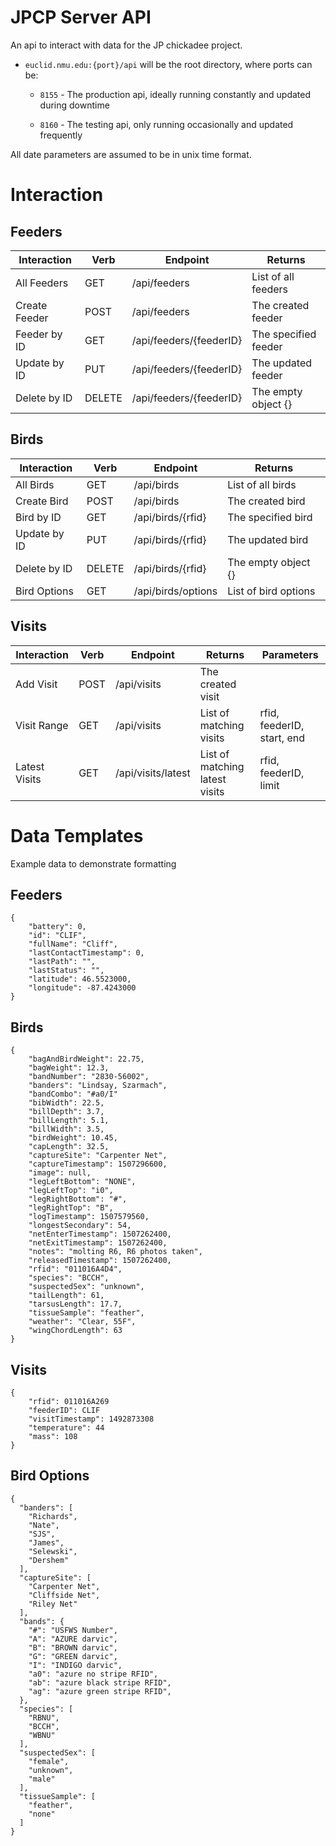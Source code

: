 # JPCP Server API

An api to interact with data for the JP chickadee project. 

+ `euclid.nmu.edu:{port}/api` will be the root directory, where ports can be:
	
	+ `8155` - The production api, ideally running constantly and updated during downtime
	
	+ `8160` - The testing api, only running occasionally and updated frequently

All date parameters are assumed to be in unix time format.


# Interaction

## Feeders


| Interaction   | Verb   | Endpoint                                                | Returns                                  | 
|---------------|--------|---------------------------------------------------------|------------------------------------------| 
| All Feeders   | GET    | /api/feeders                                            | List of all feeders                      |
| Create Feeder | POST   | /api/feeders                                            | The created feeder                       |
| Feeder by ID  | GET    | /api/feeders/{feederID}                                 | The specified feeder                     |
| Update by ID  | PUT    | /api/feeders/{feederID}                                 | The updated feeder                       |
| Delete by ID  | DELETE | /api/feeders/{feederID}                                 | The empty object {}                      |

## Birds

| Interaction   | Verb   | Endpoint                                                | Returns                                  |
|---------------|--------|---------------------------------------------------------|------------------------------------------|
| All Birds     | GET    | /api/birds                                              | List of all birds                        |
| Create Bird   | POST   | /api/birds                                              | The created bird                         |
| Bird by ID    | GET    | /api/birds/{rfid}                                       | The specified bird                       |
| Update by ID  | PUT    | /api/birds/{rfid}                                       | The updated bird                         |
| Delete by ID  | DELETE | /api/birds/{rfid}                                       | The empty object {}                      |
| Bird Options  | GET    | /api/birds/options                                      | List of bird options                     |

## Visits

| Interaction   | Verb   | Endpoint | Returns | Parameters |
|---------------|--------|--------------------|--------------------------------|------------------------------|
| Add Visit     | POST   | /api/visits        | The created visit              |                              |
| Visit Range   | GET    | /api/visits        | List of matching visits        | rfid, feederID, start, end   |
| Latest Visits | GET    | /api/visits/latest | List of matching latest visits | rfid, feederID, limit        |

# Data Templates

Example data to demonstrate formatting

## Feeders
```
{
	"battery": 0, 
	"id": "CLIF", 
	"fullName": "Cliff", 
	"lastContactTimestamp": 0, 
	"lastPath": "", 
	"lastStatus": "", 
	"latitude": 46.5523000, 
	"longitude": -87.4243000
}
```
## Birds
```
{
	"bagAndBirdWeight": 22.75, 
	"bagWeight": 12.3, 
	"bandNumber": "2830-56002", 
	"banders": "Lindsay, Szarmach", 
	"bandCombo": "#a0/I"
	"bibWidth": 22.5, 
	"billDepth": 3.7, 
	"billLength": 5.1, 
	"billWidth": 3.5, 
	"birdWeight": 10.45, 
	"capLength": 32.5, 
	"captureSite": "Carpenter Net", 
	"captureTimestamp": 1507296600, 
	"image": null, 
	"legLeftBottom": "NONE", 
	"legLeftTop": "i0", 
	"legRightBottom": "#", 
	"legRightTop": "B",
	"logTimestamp": 1507579560, 
	"longestSecondary": 54, 
	"netEnterTimestamp": 1507262400, 
	"netExitTimestamp": 1507262400, 
	"notes": "molting R6, R6 photos taken", 
	"releasedTimestamp": 1507262400, 
	"rfid": "011016A4D4", 
	"species": "BCCH", 
	"suspectedSex": "unknown", 
	"tailLength": 61, 
	"tarsusLength": 17.7, 
	"tissueSample": "feather", 
	"weather": "Clear, 55F", 
	"wingChordLength": 63
}
```
## Visits
```
{
	"rfid": 011016A269
	"feederID": CLIF
	"visitTimestamp": 1492873308
	"temperature": 44
	"mass": 108
}
```

## Bird Options
```
{
  "banders": [
    "Richards", 
    "Nate", 
    "SJS", 
    "James", 
    "Selewski", 
    "Dershem"
  ], 
  "captureSite": [
    "Carpenter Net", 
    "Cliffside Net", 
    "Riley Net"
  ], 
  "bands": {
    "#": "USFWS Number", 
    "A": "AZURE darvic", 
    "B": "BROWN darvic", 
    "G": "GREEN darvic", 
    "I": "INDIGO darvic",  
    "a0": "azure no stripe RFID", 
    "ab": "azure black stripe RFID", 
    "ag": "azure green stripe RFID", 
  }, 
  "species": [
    "RBNU", 
    "BCCH", 
    "WBNU"
  ], 
  "suspectedSex": [
    "female", 
    "unknown", 
    "male"
  ], 
  "tissueSample": [
    "feather", 
    "none"
  ]
}
